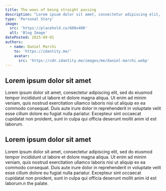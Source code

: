 ```yaml
---
title: The woes of being straight passing
description: "Lorem ipsum dolor sit amet, consectetur adipiscing elit, sed do eiusmod tempor incididunt ut labore et dolore magna aliqua."
type: 'Personal Story'
image:
  src: 'https://placehold.co/600x400'
  alt: 'Blog Image'
datePosted: 2025-09-01
authors:
  - name: Daniel Marchi
    to: 'https://idantity.me/'
    avatar:
      src: 'https://cdn.idantity.me/images/me/daniel-marchi.webp'
---
```


## Lorem ipsum dolor sit amet

Lorem ipsum dolor sit amet, consectetur adipiscing elit, sed do eiusmod tempor incididunt ut labore et dolore magna aliqua. Ut enim ad minim veniam, quis nostrud exercitation ullamco laboris nisi ut aliquip ex ea commodo consequat. Duis aute irure dolor in reprehenderit in voluptate velit esse cillum dolore eu fugiat nulla pariatur. Excepteur sint occaecat cupidatat non proident, sunt in culpa qui officia deserunt mollit anim id est laborum.

## Lorem ipsum dolor sit amet

Lorem ipsum dolor sit amet, consectetur adipiscing elit, sed do eiusmod tempor incididunt ut labore et dolore magna aliqua. Ut enim ad minim veniam, quis nostrud exercitation ullamco laboris nisi ut aliquip ex ea commodo consequat. Duis aute irure dolor in reprehenderit in voluptate velit esse cillum dolore eu fugiat nulla pariatur. Excepteur sint occaecat cupidatat non proident, sunt in culpa qui officia deserunt mollit anim id est laborum.n the palate.
